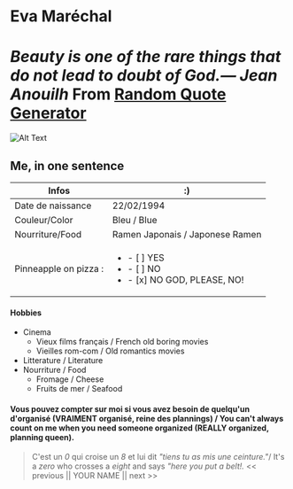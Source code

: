 # Eva Maréchal

# *Beauty is one of the rare things that do not lead to doubt of God.—  Jean Anouilh* From [Random Quote Generator](https://miniwebtool.com/random-quote-generator/)

![Alt Text](https://avatars1.githubusercontent.com/u/66125662?s=460&u=18b4472fb9034041cbf916bc76d958061503f1e4&v=4)
## Me, in one sentence

Infos | :)
------------ | -------------
Date de naissance | 22/02/1994 
Couleur/Color | Bleu / Blue
Nourriture/Food | Ramen Japonais / Japonese Ramen  
Pinneapple on pizza : | <ul><li>- [ ] YES </li><li>- [ ] NO </li><li>- [x] NO GOD, PLEASE, NO!</li></ul>

#### Hobbies 
* Cinema 
  * Vieux films français / French old boring movies 
  * Vieilles rom-com / Old romantics movies 
* Litterature / Literature
* Nourriture / Food
  * Fromage / Cheese
  * Fruits de mer / Seafood 
#### Vous pouvez compter sur moi si vous avez besoin de quelqu'un d'organisé (VRAIMENT organisé, reine des plannings) / You can't always count on me when you need someone organized (REALLY organized, planning queen).
> C'est un *0* qui croise un *8* et lui dit *"tiens tu as mis une ceinture."*/ It's a *zero* who crosses a *eight* and says *"here you put a belt!.*
<< previous || YOUR NAME || next >>
